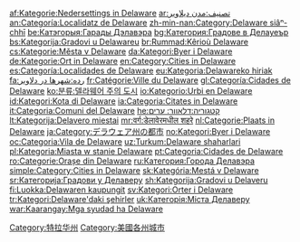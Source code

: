 [af:Kategorie:Nedersettings in
Delaware](https://zh.wikipedia.org/wiki/af:Kategorie:Nedersettings_in_Delaware "wikilink")
[ar:تصنيف:مدن
ديلاوير](https://zh.wikipedia.org/wiki/ar:تصنيف:مدن_ديلاوير "wikilink")
[an:Categoría:Localidatz de
Delaware](https://zh.wikipedia.org/wiki/an:Categoría:Localidatz_de_Delaware "wikilink")
[zh-min-nan:Category:Delaware
siâⁿ-chhī](https://zh.wikipedia.org/wiki/zh-min-nan:Category:Delaware_siâⁿ-chhī "wikilink")
[be:Катэгорыя:Гарады
Дэлавэра](https://zh.wikipedia.org/wiki/be:Катэгорыя:Гарады_Дэлавэра "wikilink")
[bg:Категория:Градове в
Делауеър](https://zh.wikipedia.org/wiki/bg:Категория:Градове_в_Делауеър "wikilink")
[bs:Kategorija:Gradovi u
Delawareu](https://zh.wikipedia.org/wiki/bs:Kategorija:Gradovi_u_Delawareu "wikilink")
[br:Rummad:Kêrioù
Delaware](https://zh.wikipedia.org/wiki/br:Rummad:Kêrioù_Delaware "wikilink")
[cs:Kategorie:Města v
Delaware](https://zh.wikipedia.org/wiki/cs:Kategorie:Města_v_Delaware "wikilink")
[da:Kategori:Byer i
Delaware](https://zh.wikipedia.org/wiki/da:Kategori:Byer_i_Delaware "wikilink")
[de:Kategorie:Ort in
Delaware](https://zh.wikipedia.org/wiki/de:Kategorie:Ort_in_Delaware "wikilink")
[en:Category:Cities in
Delaware](https://zh.wikipedia.org/wiki/en:Category:Cities_in_Delaware "wikilink")
[es:Categoría:Localidades de
Delaware](https://zh.wikipedia.org/wiki/es:Categoría:Localidades_de_Delaware "wikilink")
[eu:Kategoria:Delawareko
hiriak](https://zh.wikipedia.org/wiki/eu:Kategoria:Delawareko_hiriak "wikilink")
[fa:رده:شهرها در
دلاویر](https://zh.wikipedia.org/wiki/fa:رده:شهرها_در_دلاویر "wikilink")
[fr:Catégorie:Ville du
Delaware](https://zh.wikipedia.org/wiki/fr:Catégorie:Ville_du_Delaware "wikilink")
[gl:Categoría:Cidades de
Delaware](https://zh.wikipedia.org/wiki/gl:Categoría:Cidades_de_Delaware "wikilink")
[ko:분류:델라웨어 주의
도시](https://zh.wikipedia.org/wiki/ko:분류:델라웨어_주의_도시 "wikilink")
[io:Kategorio:Urbi en
Delaware](https://zh.wikipedia.org/wiki/io:Kategorio:Urbi_en_Delaware "wikilink")
[id:Kategori:Kota di
Delaware](https://zh.wikipedia.org/wiki/id:Kategori:Kota_di_Delaware "wikilink")
[ia:Categoria:Citates in
Delaware](https://zh.wikipedia.org/wiki/ia:Categoria:Citates_in_Delaware "wikilink")
[it:Categoria:Comuni del
Delaware](https://zh.wikipedia.org/wiki/it:Categoria:Comuni_del_Delaware "wikilink")
[he:קטגוריה:דלאוור:
ערים](https://zh.wikipedia.org/wiki/he:קטגוריה:דלאוור:_ערים "wikilink")
[lt:Kategorija:Delavero
miestai](https://zh.wikipedia.org/wiki/lt:Kategorija:Delavero_miestai "wikilink")
[mr:वर्ग:डेलावेरमधील
शहरे](https://zh.wikipedia.org/wiki/mr:वर्ग:डेलावेरमधील_शहरे "wikilink")
[nl:Categorie:Plaats in
Delaware](https://zh.wikipedia.org/wiki/nl:Categorie:Plaats_in_Delaware "wikilink")
[ja:Category:デラウェア州の都市](https://zh.wikipedia.org/wiki/ja:Category:デラウェア州の都市 "wikilink")
[no:Kategori:Byer i
Delaware](https://zh.wikipedia.org/wiki/no:Kategori:Byer_i_Delaware "wikilink")
[oc:Categoria:Vila de
Delaware](https://zh.wikipedia.org/wiki/oc:Categoria:Vila_de_Delaware "wikilink")
[uz:Turkum:Delaware
shaharlari](https://zh.wikipedia.org/wiki/uz:Turkum:Delaware_shaharlari "wikilink")
[pl:Kategoria:Miasta w stanie
Delaware](https://zh.wikipedia.org/wiki/pl:Kategoria:Miasta_w_stanie_Delaware "wikilink")
[pt:Categoria:Cidades de
Delaware](https://zh.wikipedia.org/wiki/pt:Categoria:Cidades_de_Delaware "wikilink")
[ro:Categorie:Orașe din
Delaware](https://zh.wikipedia.org/wiki/ro:Categorie:Orașe_din_Delaware "wikilink")
[ru:Категория:Города
Делавэра](https://zh.wikipedia.org/wiki/ru:Категория:Города_Делавэра "wikilink")
[simple:Category:Cities in
Delaware](https://zh.wikipedia.org/wiki/simple:Category:Cities_in_Delaware "wikilink")
[sk:Kategória:Mestá v
Delaware](https://zh.wikipedia.org/wiki/sk:Kategória:Mestá_v_Delaware "wikilink")
[sr:Категорија:Градови у
Делаверу](https://zh.wikipedia.org/wiki/sr:Категорија:Градови_у_Делаверу "wikilink")
[sh:Kategorija:Gradovi u
Delaveru](https://zh.wikipedia.org/wiki/sh:Kategorija:Gradovi_u_Delaveru "wikilink")
[fi:Luokka:Delawaren
kaupungit](https://zh.wikipedia.org/wiki/fi:Luokka:Delawaren_kaupungit "wikilink")
[sv:Kategori:Orter i
Delaware](https://zh.wikipedia.org/wiki/sv:Kategori:Orter_i_Delaware "wikilink")
[tr:Kategori:Delaware'daki
şehirler](https://zh.wikipedia.org/wiki/tr:Kategori:Delaware'daki_şehirler "wikilink")
[uk:Категорія:Міста
Делаверу](https://zh.wikipedia.org/wiki/uk:Категорія:Міста_Делаверу "wikilink")
[war:Kaarangay:Mga syudad ha
Delaware](https://zh.wikipedia.org/wiki/war:Kaarangay:Mga_syudad_ha_Delaware "wikilink")

[Category:特拉华州](https://zh.wikipedia.org/wiki/Category:特拉华州 "wikilink")
[Category:美國各州城市](https://zh.wikipedia.org/wiki/Category:美國各州城市 "wikilink")